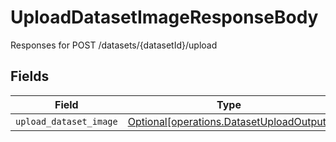 # UploadDatasetImageResponseBody

Responses for POST /datasets/{datasetId}/upload


## Fields

| Field                                                                                      | Type                                                                                       | Required                                                                                   | Description                                                                                |
| ------------------------------------------------------------------------------------------ | ------------------------------------------------------------------------------------------ | ------------------------------------------------------------------------------------------ | ------------------------------------------------------------------------------------------ |
| `upload_dataset_image`                                                                     | [Optional[operations.DatasetUploadOutput]](../../models/operations/datasetuploadoutput.md) | :heavy_minus_sign:                                                                         | N/A                                                                                        |